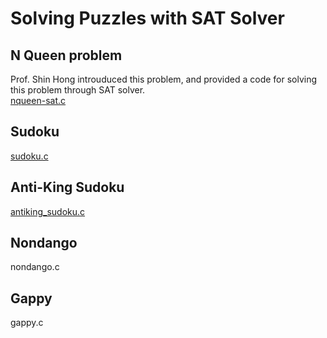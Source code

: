 # Solving Puzzles with SAT Solver
## N Queen problem
Prof. Shin Hong introuduced this problem, and provided a code for solving this problem through SAT solver. <br/>
[nqueen-sat.c](https://github.com/withalliam/Discrete_Mathematics/blob/main/PA1/nqueen-sat.c) <br/>

## Sudoku
[sudoku.c](https://github.com/withalliam/Discrete_Mathematics/blob/main/PA1/sudoku.c) <br/>

## Anti-King Sudoku
[antiking_sudoku.c](https://github.com/withalliam/Discrete_Mathematics/blob/main/PA1/antiking_sudoku.c) <br/>

## Nondango
nondango.c <br/>

## Gappy
gappy.c <br/>
